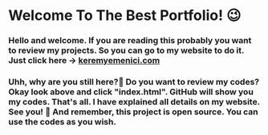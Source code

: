 # Welcome To The Best Portfolio! 😉
### Hello and welcome. If you are reading this probably you want to review my projects. So you can go to my website to do it. Just click here -> [keremyemenici.com](http://www.keremyemenici.com "The Best Portfolio")
### Uhh, why are you still here?🤨 Do you want to review my codes? Okay look above and click __"index.html"__. GitHub will show you my codes. That's all. I have explained all details on my website. See you! 🤗 And remember, this project is open source. You can use the codes as you wish.